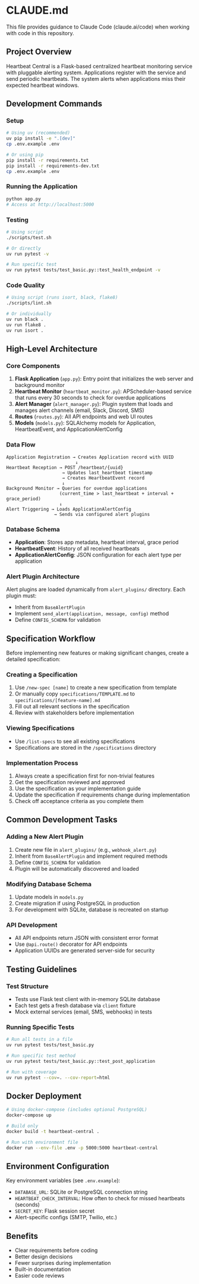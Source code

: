 # CLAUDE.md

This file provides guidance to Claude Code (claude.ai/code) when working with code in this repository.

## Project Overview

Heartbeat Central is a Flask-based centralized heartbeat monitoring service with pluggable alerting system. Applications register with the service and send periodic heartbeats. The system alerts when applications miss their expected heartbeat windows.

## Development Commands

### Setup
```bash
# Using uv (recommended)
uv pip install -e ".[dev]"
cp .env.example .env

# Or using pip
pip install -r requirements.txt
pip install -r requirements-dev.txt
cp .env.example .env
```

### Running the Application
```bash
python app.py
# Access at http://localhost:5000
```

### Testing
```bash
# Using script
./scripts/test.sh

# Or directly
uv run pytest -v

# Run specific test
uv run pytest tests/test_basic.py::test_health_endpoint -v
```

### Code Quality
```bash
# Using script (runs isort, black, flake8)
./scripts/lint.sh

# Or individually
uv run black .
uv run flake8 .
uv run isort .
```

## High-Level Architecture

### Core Components
1. **Flask Application** (`app.py`): Entry point that initializes the web server and background monitor
2. **Heartbeat Monitor** (`heartbeat_monitor.py`): APScheduler-based service that runs every 30 seconds to check for overdue applications
3. **Alert Manager** (`alert_manager.py`): Plugin system that loads and manages alert channels (email, Slack, Discord, SMS)
4. **Routes** (`routes.py`): All API endpoints and web UI routes
5. **Models** (`models.py`): SQLAlchemy models for Application, HeartbeatEvent, and ApplicationAlertConfig

### Data Flow
```
Application Registration → Creates Application record with UUID
                          ↓
Heartbeat Reception → POST /heartbeat/{uuid}
                     → Updates last_heartbeat timestamp
                     → Creates HeartbeatEvent record
                     ↓
Background Monitor → Queries for overdue applications
                    (current_time > last_heartbeat + interval + grace_period)
                    ↓
Alert Triggering → Loads ApplicationAlertConfig
                  → Sends via configured alert plugins
```

### Database Schema
- **Application**: Stores app metadata, heartbeat interval, grace period
- **HeartbeatEvent**: History of all received heartbeats
- **ApplicationAlertConfig**: JSON configuration for each alert type per application

### Alert Plugin Architecture
Alert plugins are loaded dynamically from `alert_plugins/` directory. Each plugin must:
- Inherit from `BaseAlertPlugin`
- Implement `send_alert(application, message, config)` method
- Define `CONFIG_SCHEMA` for validation

## Specification Workflow

Before implementing new features or making significant changes, create a detailed specification:

### Creating a Specification
1. Use `/new-spec [name]` to create a new specification from template
2. Or manually copy `specifications/TEMPLATE.md` to `specifications/[feature-name].md`
3. Fill out all relevant sections in the specification
4. Review with stakeholders before implementation

### Viewing Specifications
- Use `/list-specs` to see all existing specifications
- Specifications are stored in the `/specifications` directory

### Implementation Process
1. Always create a specification first for non-trivial features
2. Get the specification reviewed and approved
3. Use the specification as your implementation guide
4. Update the specification if requirements change during implementation
5. Check off acceptance criteria as you complete them

## Common Development Tasks

### Adding a New Alert Plugin
1. Create new file in `alert_plugins/` (e.g., `webhook_alert.py`)
2. Inherit from `BaseAlertPlugin` and implement required methods
3. Define `CONFIG_SCHEMA` for validation
4. Plugin will be automatically discovered and loaded

### Modifying Database Schema
1. Update models in `models.py`
2. Create migration if using PostgreSQL in production
3. For development with SQLite, database is recreated on startup

### API Development
- All API endpoints return JSON with consistent error format
- Use `@api.route()` decorator for API endpoints
- Application UUIDs are generated server-side for security

## Testing Guidelines

### Test Structure
- Tests use Flask test client with in-memory SQLite database
- Each test gets a fresh database via `client` fixture
- Mock external services (email, SMS, webhooks) in tests

### Running Specific Tests
```bash
# Run all tests in a file
uv run pytest tests/test_basic.py

# Run specific test method
uv run pytest tests/test_basic.py::test_post_application

# Run with coverage
uv run pytest --cov=. --cov-report=html
```

## Docker Deployment
```bash
# Using docker-compose (includes optional PostgreSQL)
docker-compose up

# Build only
docker build -t heartbeat-central .

# Run with environment file
docker run --env-file .env -p 5000:5000 heartbeat-central
```

## Environment Configuration

Key environment variables (see `.env.example`):
- `DATABASE_URL`: SQLite or PostgreSQL connection string
- `HEARTBEAT_CHECK_INTERVAL`: How often to check for missed heartbeats (seconds)
- `SECRET_KEY`: Flask session secret
- Alert-specific configs (SMTP, Twilio, etc.)

## Benefits
- Clear requirements before coding
- Better design decisions
- Fewer surprises during implementation
- Built-in documentation
- Easier code reviews